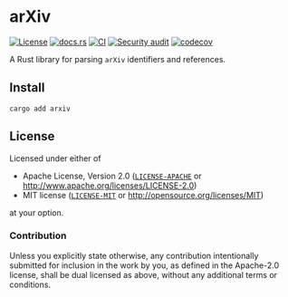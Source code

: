 # arXiv

[![License](https://img.shields.io/badge/License-MIT%20%26%20Apache%202.0-blue)](#license)
[![docs.rs](https://img.shields.io/docsrs/arxiv/latest)](https://docs.rs/arxiv/)
[![CI](https://github.com/acmuta-research/arxiv-rs/actions/workflows/main.yml/badge.svg)](https://github.com/acmuta-research/arxiv-rs/actions/workflows/main.yml)
[![Security audit](https://github.com/acmuta-research/arxiv-rs/actions/workflows/security-audit.yml/badge.svg)](https://github.com/acmuta-research/arxiv-rs/actions/workflows/security-audit.yml)
[![codecov](https://codecov.io/gh/acmuta-research/arxiv-rs/branch/main/graph/badge.svg?token=6ZSIWAQTHU)](https://codecov.io/gh/acmuta-research/arxiv-rs)

A Rust library for parsing `arXiv` identifiers and references.

## Install

```shell
cargo add arxiv
```

## License

Licensed under either of

* Apache License, Version 2.0 ([`LICENSE-APACHE`](LICENSE-APACHE) or <http://www.apache.org/licenses/LICENSE-2.0>)
* MIT license ([`LICENSE-MIT`](LICENSE-MIT) or <http://opensource.org/licenses/MIT>)

at your option.

### Contribution

Unless you explicitly state otherwise, any contribution intentionally submitted for inclusion in the work by you, as defined in the Apache-2.0 license, shall be dual licensed as above, without any additional terms or conditions.
